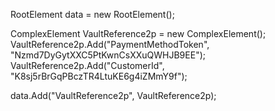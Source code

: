 RootElement data = new RootElement();


ComplexElement VaultReference2p = new ComplexElement();
VaultReference2p.Add("PaymentMethodToken", "Nzmd7DyGytXXC5PtKwnCsXXuQWHJB9EE");
VaultReference2p.Add("CustomerId", "K8sj5rBrGqPBczTR4LtuKE6g4iZMmY9f");

data.Add("VaultReference2p", VaultReference2p);
